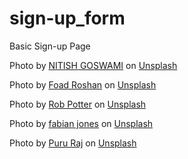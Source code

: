# sign-up_form
Basic Sign-up Page

Photo by <a href="https://unsplash.com/@nitishgoswami?utm_source=unsplash&utm_medium=referral&utm_content=creditCopyText">NITISH GOSWAMI</a> on <a href="https://unsplash.com/photos/1Halnow29UM?utm_source=unsplash&utm_medium=referral&utm_content=creditCopyText">Unsplash</a>
  

Photo by <a href="https://unsplash.com/@rfrsrh?utm_source=unsplash&utm_medium=referral&utm_content=creditCopyText">Foad Roshan</a> on <a href="https://unsplash.com/photos/a-black-and-white-photo-of-a-long-exposure-of-a-plane-j0dZeCZelqo?utm_source=unsplash&utm_medium=referral&utm_content=creditCopyText">Unsplash</a>
  

Photo by <a href="https://unsplash.com/@robpotter?utm_source=unsplash&utm_medium=referral&utm_content=creditCopyText">Rob Potter</a> on <a href="https://unsplash.com/photos/a-close-up-of-a-colorful-birds-feathers-OcbZuvUpZEE?utm_source=unsplash&utm_medium=referral&utm_content=creditCopyText">Unsplash</a>


Photo by <a href="https://unsplash.com/@fjones?utm_source=unsplash&utm_medium=referral&utm_content=creditCopyText">fabian jones</a> on <a href="https://unsplash.com/photos/a-black-and-white-photo-of-a-wave-of-light-17yVin6hrNk?utm_source=unsplash&utm_medium=referral&utm_content=creditCopyText">Unsplash</a>
  

Photo by <a href="https://unsplash.com/@puru_rj?utm_source=unsplash&utm_medium=referral&utm_content=creditCopyText">Puru Raj</a> on <a href="https://unsplash.com/photos/jZQC0eQODnc?utm_source=unsplash&utm_medium=referral&utm_content=creditCopyText">Unsplash</a>
  